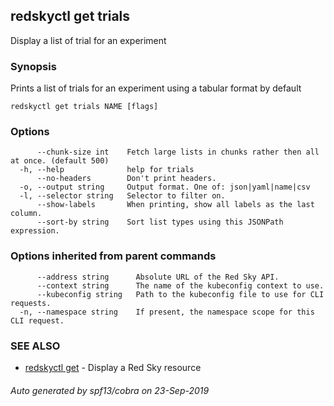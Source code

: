 ## redskyctl get trials

Display a list of trial for an experiment

### Synopsis

Prints a list of trials for an experiment using a tabular format by default

```
redskyctl get trials NAME [flags]
```

### Options

```
      --chunk-size int    Fetch large lists in chunks rather then all at once. (default 500)
  -h, --help              help for trials
      --no-headers        Don't print headers.
  -o, --output string     Output format. One of: json|yaml|name|csv
  -l, --selector string   Selector to filter on.
      --show-labels       When printing, show all labels as the last column.
      --sort-by string    Sort list types using this JSONPath expression.
```

### Options inherited from parent commands

```
      --address string      Absolute URL of the Red Sky API.
      --context string      The name of the kubeconfig context to use.
      --kubeconfig string   Path to the kubeconfig file to use for CLI requests.
  -n, --namespace string    If present, the namespace scope for this CLI request.
```

### SEE ALSO

* [redskyctl get](redskyctl_get.md)	 - Display a Red Sky resource

###### Auto generated by spf13/cobra on 23-Sep-2019
